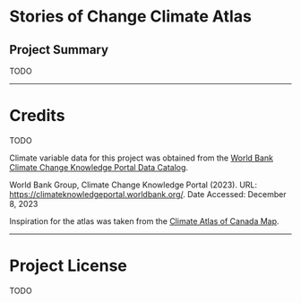 # Stories of Change Climate Atlas

## Project Summary

TODO

<hr/>


# Credits

TODO

Climate variable data for this project was obtained from the [World Bank Climate Change Knowledge Portal Data Catalog](https://climateknowledgeportal.worldbank.org/download-data).

World Bank Group, Climate Change Knowledge Portal (2023). URL: https://climateknowledgeportal.worldbank.org/. Date Accessed: December 8, 2023

Inspiration for the atlas was taken from the [Climate Atlas of Canada Map](https://climateatlas.ca/map/canada).

<hr/>

# Project License

TODO

